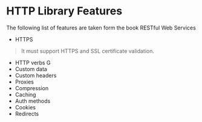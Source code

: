 # HTTP Library Features
The following list of features are taken form the book RESTful Web Services

* HTTPS
> It must support HTTPS and SSL certificate validation.
* HTTP verbs G
* Custom data 
* Custom headers 
* Proxies 
* Compression
* Caching 
* Auth methods 
* Cookies 
* Redirects 